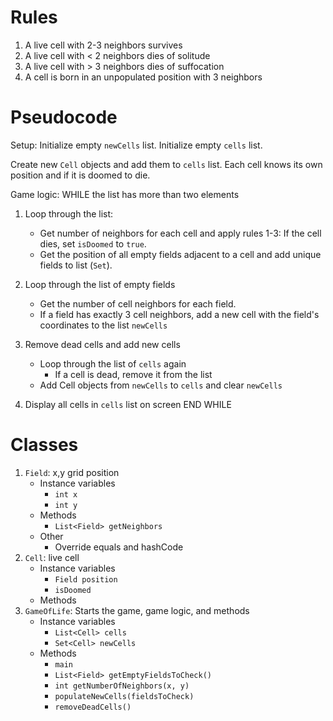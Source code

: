 # Rules
1. A live cell with 2-3 neighbors survives
2. A live cell with < 2 neighbors dies of solitude
3. A live cell with > 3 neighbors dies of suffocation
4. A cell is born in an unpopulated position with 3 neighbors

# Pseudocode
Setup:
Initialize empty `newCells` list.
Initialize empty `cells` list.

Create new `Cell` objects and add them to `cells` list.
Each cell knows its own position and if it is doomed to die.

Game logic:
WHILE the list has more than two elements
1. Loop through the list:
   - Get number of neighbors for each cell and apply rules 1-3: If the cell dies, set `isDoomed` to `true`.
   - Get the position of all empty fields adjacent to a cell and add unique fields to list (`Set`).

2. Loop through the list of empty fields
   - Get the number of cell neighbors for each field. 
   - If a field has exactly 3 cell neighbors, add a new cell with the field's coordinates to the list `newCells`

3. Remove dead cells and add new cells 
   - Loop through the list of `cells` again
      - If a cell is dead, remove it from the list 
   - Add Cell objects from `newCells` to `cells` and clear `newCells`

5. Display all cells in `cells` list on screen
END WHILE

# Classes
1. `Field`: x,y grid position
   - Instance variables
     - `int x`
     - `int y`
   - Methods
     - `List<Field> getNeighbors`
   - Other
     - Override equals and hashCode
2. `Cell`: live cell
   - Instance variables
     - `Field position`
     - `isDoomed`
   - Methods
3. `GameOfLife`: Starts the game, game logic, and methods
   - Instance variables
     - `List<Cell> cells`
     - `Set<Cell> newCells`
   - Methods
     - `main`
     - `List<Field> getEmptyFieldsToCheck()`
     - `int getNumberOfNeighbors(x, y)`
     - `populateNewCells(fieldsToCheck)`
     - `removeDeadCells()`